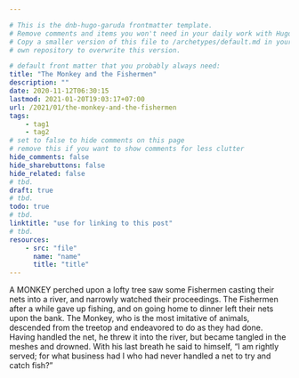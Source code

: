 ```yaml
---

# This is the dnb-hugo-garuda frontmatter template. 
# Remove comments and items you won't need in your daily work with Hugo.
# Copy a smaller version of this file to /archetypes/default.md in your
# own repository to overwrite this version.

# default front matter that you probably always need:
title: "The Monkey and the Fishermen"
description: ""
date: 2020-11-12T06:30:15
lastmod: 2021-01-20T19:03:17+07:00
url: /2021/01/the-monkey-and-the-fishermen
tags:
    - tag1
    - tag2
# set to false to hide comments on this page
# remove this if you want to show comments for less clutter
hide_comments: false
hide_sharebuttons: false
hide_related: false
# tbd.
draft: true
# tbd.
todo: true
# tbd.
linktitle: "use for linking to this post"
# tbd.
resources:
    - src: "file"
      name: "name"
      title: "title"
---
```

A MONKEY perched upon a lofty tree saw some Fishermen casting their nets into a river, and narrowly watched their proceedings. The Fishermen after a while gave up fishing, and on going home to dinner left their nets upon the bank. The Monkey, who is the most imitative of animals, descended from the treetop and endeavored to do as they had done. Having handled the net, he threw it into the river, but became tangled in the meshes and drowned. With his last breath he said to himself, “I am rightly served; for what business had I who had never handled a net to try and catch fish?”


